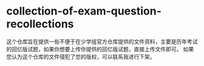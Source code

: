# collection-of-exam-question-recollections
这个仓库旨在提供一些不便于在少学组官方仓库提供的文件资料，主要是历年考试的回忆版试题，如果你想要上传你提供的回忆版试题，直接上传文件即可。
如果您认为这个仓库的文件侵犯了您的版权，可以联系我进行下架。
